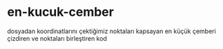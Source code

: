 # en-kucuk-cember
 dosyadan koordinatlarını çektiğimiz noktaları kapsayan en küçük çemberi çizdiren ve noktaları birleştiren kod
